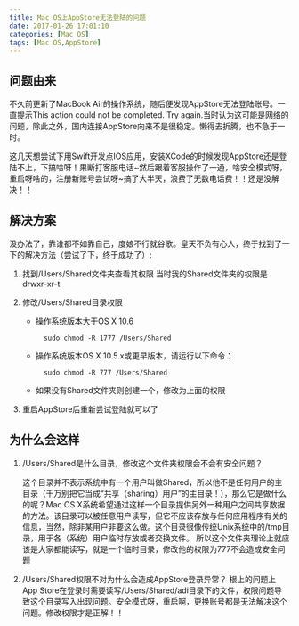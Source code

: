 ```yaml
---
title: Mac OS上AppStore无法登陆的问题
date: 2017-01-26 17:01:10
categories: [Mac OS]
tags: [Mac OS,AppStore]
---
```


## 问题由来

不久前更新了MacBook Air的操作系统，随后便发现AppStore无法登陆账号。一直提示This action could not be completed. Try again.当时认为这可能是网络的问题，除此之外，国内连接AppStore向来不是很稳定。懒得去折腾，也不急于一时。

这几天想尝试下用Swift开发点IOS应用，安装XCode的时候发现AppStore还是登陆不上，下搞啥呀！果断打客服电话~然后跟着客服操作了一通，啥安全模式呀，重启呀啥的，注册新账号尝试呀~搞了大半天，浪费了无数电话费！！还是没解决！！

<!--more-->
## 解决方案

没办法了，靠谁都不如靠自己，度娘不行就谷歌。皇天不负有心人，终于找到了一下的解决方法（尝试了下，终于成功了）:

1. 找到/Users/Shared文件夹查看其权限
  当时我的Shared文件夹的权限是 drwxr-xr-t

2. 修改/Users/Shared目录权限

	* 操作系统版本大于OS X 10.6
		
			sudo chmod -R 1777 /Users/Shared

	* 操作系统版本OS X 10.5.x或更早版本，请运行以下命令：

      		sudo chmod -R 777 /Users/Shared

	* 如果没有Shared文件夹则创建一个，修改为上面的权限

3. 重启AppStore后重新尝试登陆就可以了

## 为什么会这样

1. /Users/Shared是什么目录，修改这个文件夹权限会不会有安全问题？

	这个目录并不表示系统中有一个用户叫做Shared，所以他不是任何用户的主目录（千万别把它当成“共享（sharing）用户”的主目录！），那么它是做什么的呢？Mac OS X系统希望通过这样一个目录提供另外一种用户之间共享数据的方法。该目录可以被任意用户读写，但它不应该存放与任何应用程序有关的信息，当然，除非某用户非要这么做。这个目录很像传统Unix系统中的/tmp目录，用于各（系统）用户临时存放或者交换文件。
	所以这个文件夹理论上就应该是大家都能读写，就是一个临时目录，修改他的权限为777不会造成安全问题
	
2. /Users/Shared权限不对为什么会造成AppStore登录异常？
	根上的问题上App Store在登录时需要读写/Users/Shared/adi目录下的文件，权限问题导致这个目录写入出现问题。安全模式呀，重启啊，更换账号都是无法解决这个问题。修改权限才是正解！！
